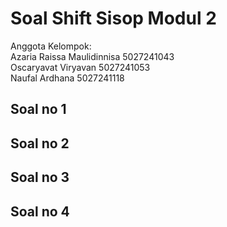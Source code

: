 # Soal Shift Sisop Modul 2
Anggota Kelompok:<br />
Azaria Raissa Maulidinnisa 5027241043<br />
Oscaryavat Viryavan 5027241053<br />
Naufal Ardhana 5027241118<br />

## Soal no 1

## Soal no 2

## Soal no 3

## Soal no 4
